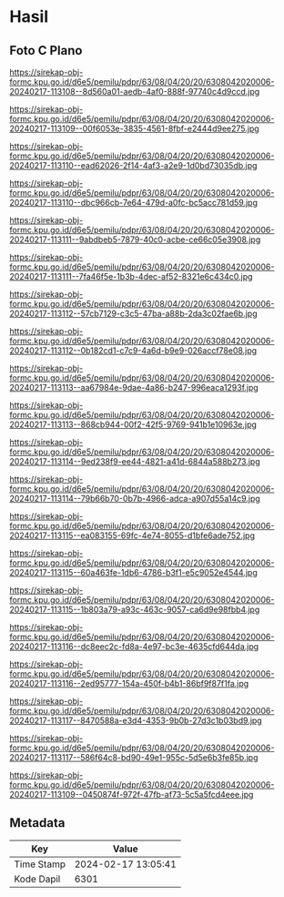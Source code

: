 # Hasil

## Foto C Plano

https://sirekap-obj-formc.kpu.go.id/d6e5/pemilu/pdpr/63/08/04/20/20/6308042020006-20240217-113108--8d560a01-aedb-4af0-888f-97740c4d9ccd.jpg

https://sirekap-obj-formc.kpu.go.id/d6e5/pemilu/pdpr/63/08/04/20/20/6308042020006-20240217-113109--00f6053e-3835-4561-8fbf-e2444d9ee275.jpg

https://sirekap-obj-formc.kpu.go.id/d6e5/pemilu/pdpr/63/08/04/20/20/6308042020006-20240217-113110--ead62026-2f14-4af3-a2e9-1d0bd73035db.jpg

https://sirekap-obj-formc.kpu.go.id/d6e5/pemilu/pdpr/63/08/04/20/20/6308042020006-20240217-113110--dbc966cb-7e64-479d-a0fc-bc5acc781d59.jpg

https://sirekap-obj-formc.kpu.go.id/d6e5/pemilu/pdpr/63/08/04/20/20/6308042020006-20240217-113111--9abdbeb5-7879-40c0-acbe-ce66c05e3908.jpg

https://sirekap-obj-formc.kpu.go.id/d6e5/pemilu/pdpr/63/08/04/20/20/6308042020006-20240217-113111--7fa46f5e-1b3b-4dec-af52-8321e6c434c0.jpg

https://sirekap-obj-formc.kpu.go.id/d6e5/pemilu/pdpr/63/08/04/20/20/6308042020006-20240217-113112--57cb7129-c3c5-47ba-a88b-2da3c02fae6b.jpg

https://sirekap-obj-formc.kpu.go.id/d6e5/pemilu/pdpr/63/08/04/20/20/6308042020006-20240217-113112--0b182cd1-c7c9-4a6d-b9e9-026accf78e08.jpg

https://sirekap-obj-formc.kpu.go.id/d6e5/pemilu/pdpr/63/08/04/20/20/6308042020006-20240217-113113--aa67984e-9dae-4a86-b247-996eaca1293f.jpg

https://sirekap-obj-formc.kpu.go.id/d6e5/pemilu/pdpr/63/08/04/20/20/6308042020006-20240217-113113--868cb944-00f2-42f5-9769-941b1e10963e.jpg

https://sirekap-obj-formc.kpu.go.id/d6e5/pemilu/pdpr/63/08/04/20/20/6308042020006-20240217-113114--9ed238f9-ee44-4821-a41d-6844a588b273.jpg

https://sirekap-obj-formc.kpu.go.id/d6e5/pemilu/pdpr/63/08/04/20/20/6308042020006-20240217-113114--79b66b70-0b7b-4966-adca-a907d55a14c9.jpg

https://sirekap-obj-formc.kpu.go.id/d6e5/pemilu/pdpr/63/08/04/20/20/6308042020006-20240217-113115--ea083155-69fc-4e74-8055-d1bfe6ade752.jpg

https://sirekap-obj-formc.kpu.go.id/d6e5/pemilu/pdpr/63/08/04/20/20/6308042020006-20240217-113115--60a463fe-1db6-4786-b3f1-e5c9052e4544.jpg

https://sirekap-obj-formc.kpu.go.id/d6e5/pemilu/pdpr/63/08/04/20/20/6308042020006-20240217-113115--1b803a79-a93c-463c-9057-ca6d9e98fbb4.jpg

https://sirekap-obj-formc.kpu.go.id/d6e5/pemilu/pdpr/63/08/04/20/20/6308042020006-20240217-113116--dc8eec2c-fd8a-4e97-bc3e-4635cfd644da.jpg

https://sirekap-obj-formc.kpu.go.id/d6e5/pemilu/pdpr/63/08/04/20/20/6308042020006-20240217-113116--2ed95777-154a-450f-b4b1-86bf9f87f1fa.jpg

https://sirekap-obj-formc.kpu.go.id/d6e5/pemilu/pdpr/63/08/04/20/20/6308042020006-20240217-113117--8470588a-e3d4-4353-9b0b-27d3c1b03bd9.jpg

https://sirekap-obj-formc.kpu.go.id/d6e5/pemilu/pdpr/63/08/04/20/20/6308042020006-20240217-113117--586f64c8-bd90-49e1-955c-5d5e6b3fe85b.jpg

https://sirekap-obj-formc.kpu.go.id/d6e5/pemilu/pdpr/63/08/04/20/20/6308042020006-20240217-113109--0450874f-972f-47fb-af73-5c5a5fcd4eee.jpg


## Metadata

| Key        | Value               |
| ---------- | ------------------- |
| Time Stamp | 2024-02-17 13:05:41 |
| Kode Dapil | 6301                |




